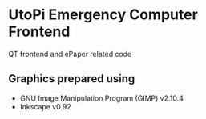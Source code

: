 # UtoPi Emergency Computer Frontend
QT frontend and ePaper related code

## Graphics prepared using
+ GNU Image Manipulation Program (GIMP) v2.10.4
+ Inkscape v0.92
